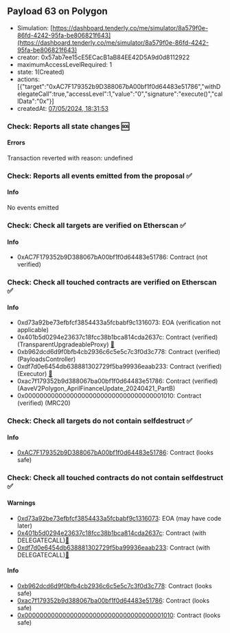 ## Payload 63 on Polygon

- Simulation: [https://dashboard.tenderly.co/me/simulator/8a579f0e-86fd-4242-95fa-be806821f643](https://dashboard.tenderly.co/me/simulator/8a579f0e-86fd-4242-95fa-be806821f643)
- creator: 0x57ab7ee15cE5ECacB1aB84EE42D5A9d0d8112922
- maximumAccessLevelRequired: 1
- state: 1(Created)
- actions: [{"target":"0xAC7F179352b9D388067bA00bf1f0d64483e51786","withDelegateCall":true,"accessLevel":1,"value":"0","signature":"execute()","callData":"0x"}]
- createdAt: [07/05/2024, 18:31:53](https://polygonscan.com/tx/0x620c872b77db8cf638761851511f55ea8532d4b1c41053c87af4e1761e58e129)

### Check: Reports all state changes :sos:

#### Errors

Transaction reverted with reason: undefined

### Check: Reports all events emitted from the proposal :white_check_mark:

#### Info

No events emitted

### Check: Check all targets are verified on Etherscan :white_check_mark:

#### Info

- 0xAC7F179352b9D388067bA00bf1f0d64483e51786: Contract (not verified) 

### Check: Check all touched contracts are verified on Etherscan :white_check_mark:

#### Info

- 0xd73a92be73efbfcf3854433a5fcbabf9c1316073: EOA (verification not applicable)
- 0x401b5d0294e23637c18fcc38b1bca814cda2637c: Contract (verified) (TransparentUpgradeableProxy) [:ghost:](https://github.com/bgd-labs/aave-address-book "GovernanceV3Polygon.PAYLOADS_CONTROLLER")
- 0xb962dcd6d9f0bfb4cb2936c6c5e5c7c3f0d3c778: Contract (verified) (PayloadsController) 
- 0xdf7d0e6454db638881302729f5ba99936eaab233: Contract (verified) (Executor) [:ghost:](https://github.com/bgd-labs/aave-address-book "AaveV2Polygon.POOL_ADMIN, AaveV3Polygon.ACL_ADMIN, GovernanceV3Polygon.EXECUTOR_LVL_1")
- 0xac7f179352b9d388067ba00bf1f0d64483e51786: Contract (verified) (AaveV2Polygon_AprilFinanceUpdate_20240421_PartB) 
- 0x0000000000000000000000000000000000001010: Contract (verified) (MRC20) 

### Check: Check all targets do not contain selfdestruct :white_check_mark:

#### Info

- [0xAC7F179352b9D388067bA00bf1f0d64483e51786](https://polygonscan.com/address/0xAC7F179352b9D388067bA00bf1f0d64483e51786): Contract (looks safe)

### Check: Check all touched contracts do not contain selfdestruct :white_check_mark:

#### Warnings

- [0xd73a92be73efbfcf3854433a5fcbabf9c1316073](https://polygonscan.com/address/0xd73a92be73efbfcf3854433a5fcbabf9c1316073): EOA (may have code later)
- [0x401b5d0294e23637c18fcc38b1bca814cda2637c](https://polygonscan.com/address/0x401b5d0294e23637c18fcc38b1bca814cda2637c): Contract (with DELEGATECALL)[:ghost:](https://github.com/bgd-labs/aave-address-book "GovernanceV3Polygon.PAYLOADS_CONTROLLER")
- [0xdf7d0e6454db638881302729f5ba99936eaab233](https://polygonscan.com/address/0xdf7d0e6454db638881302729f5ba99936eaab233): Contract (with DELEGATECALL)[:ghost:](https://github.com/bgd-labs/aave-address-book "AaveV2Polygon.POOL_ADMIN, AaveV3Polygon.ACL_ADMIN, GovernanceV3Polygon.EXECUTOR_LVL_1")

#### Info

- [0xb962dcd6d9f0bfb4cb2936c6c5e5c7c3f0d3c778](https://polygonscan.com/address/0xb962dcd6d9f0bfb4cb2936c6c5e5c7c3f0d3c778): Contract (looks safe)
- [0xac7f179352b9d388067ba00bf1f0d64483e51786](https://polygonscan.com/address/0xac7f179352b9d388067ba00bf1f0d64483e51786): Contract (looks safe)
- [0x0000000000000000000000000000000000001010](https://polygonscan.com/address/0x0000000000000000000000000000000000001010): Contract (looks safe)

